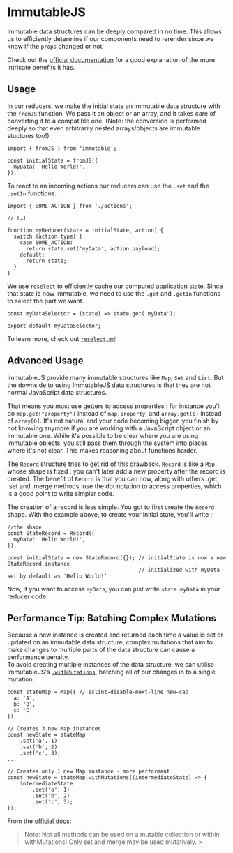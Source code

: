 # ImmutableJS

Immutable data structures can be deeply compared in no time. This allows us to
efficiently determine if our components need to rerender since we know if the
`props` changed or not!

Check out the [official documentation](https://facebook.github.io/immutable-js/)
for a good explanation of the more intricate benefits it has.

## Usage

In our reducers, we make the initial state an immutable data structure with the
`fromJS` function. We pass it an object or an array, and it takes care of
converting it to a compatible one. (Note: the conversion is performed deeply so
that even arbitrarily nested arrays/objects are immutable stuctures too!)

```JS
import { fromJS } from 'immutable';

const initialState = fromJS({
  myData: 'Hello World!',
});
```

To react to an incoming actions our reducers can use the `.set` and the `.setIn`
functions.

```JS
import { SOME_ACTION } from './actions';

// […]

function myReducer(state = initialState, action) {
  switch (action.type) {
    case SOME_ACTION:
      return state.set('myData', action.payload);
    default:
      return state;
  }
}
```

We use [`reselect`](./reselect.md) to efficiently cache our computed application
state. Since that state is now immutable, we need to use the `.get` and `.getIn`
functions to select the part we want.

```JS
const myDataSelector = (state) => state.get('myData');

export default myDataSelector;
```

To learn more, check out [`reselect.md`](reselect.md)!

## Advanced Usage

ImmutableJS provide many immutable structures like `Map`, `Set` and `List`. But the  downside to using ImmutableJS data structures is that they are not normal JavaScript data structures. 

That means you must use getters to access properties : for instance you'll do `map.get("property")` instead of `map.property`, and `array.get(0)` instead of `array[0]`. It's not natural and your code becoming bigger, you finish by not knowing anymore if you are working with a JavaScript object or an Immutable one. While it's possible to be clear where you are using immutable objects, you still pass them through the system into places where it's not clear. This makes reasoning about functions harder.

The `Record` structure tries to get rid of this drawback. `Record` is like a `Map` whose shape is fixed : you can't later add a new property after the record is created. The benefit of `Record` is that you can now, along with others .get, .set and .merge methods, use the dot notation to access properties, which is a good point to write simpler code.

The creation of a record is less simple. You got to first create the `Record` shape. With the example above, to create your initial state, you'll write :

```JS
//the shape
const StateRecord = Record({
  myData: 'Hello World!',
});

const initialState = new StateRecord({}); // initialState is now a new StateRecord instance
                                          // initialized with myData set by default as 'Hello World!'
```

Now, if you want to access `myData`, you can just write `state.myData` in your reducer code.

## Performance Tip: Batching Complex Mutations

Because a new instance is created and returned each time a value is set or updated on an immutable data structure, complex mutations that aim to make changes to multiple parts of the data structure can cause a performance penalty.  
To avoid creating multiple instances of the data structure, we can utilise ImmutableJS's [`.withMutations`](https://facebook.github.io/immutable-js/docs/#/Map/withMutations), batching all of our changes in to a single mutation.

```JS
const stateMap = Map({ // eslint-disable-next-line new-cap
  a: 'A',
  b: 'B',
  c: 'C'
});

// Creates 3 new Map instances
const newState = stateMap
	.set('a', 1)
	.set('b', 2)
	.set('c', 3);
...

// Creates only 1 new Map instance - more performant
const newState = stateMap.withMutations((intermediateState) => {
	intermediateState
		.set('a', 1)
		.set('b', 2)
		.set('c', 3);
});				
```

From the [official docs](https://facebook.github.io/immutable-js/docs/#/Map/withMutations): 
> Note: Not all methods can be used on a mutable collection or within withMutations! Only set and merge may be used mutatively. >